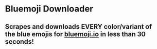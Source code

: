 # Bluemoji Downloader
## Scrapes and downloads EVERY color/variant of the blue emojis for [bluemoji.io](https://bluemoji.io/) in less than 30 seconds!

